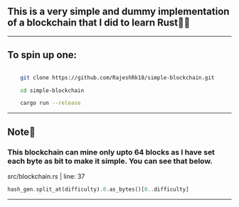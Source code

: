 ## This is a very simple and dummy implementation of a blockchain that I did to learn Rust🦀🦀

---

## To spin up one:

```bash

    git clone https://github.com/RajeshRk18/simple-blockchain.git 

    cd simple-blockchain

    cargo run --release
```

---

## Note🚨

### This blockchain can mine only upto 64 blocks as I have set each byte as bit to make it simple. You can see that below.


src/blockchain.rs | line: 37
``` Rust
hash_gen.split_at(difficulty).0.as_bytes()[0..difficulty]
```

---